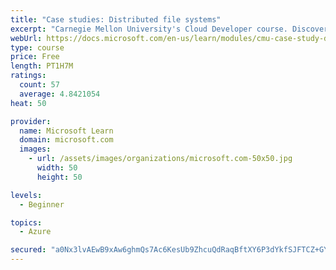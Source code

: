 ```yaml
---
title: "Case studies: Distributed file systems"
excerpt: "Carnegie Mellon University's Cloud Developer course. Discover how distributed file systems work, then learn about Hadoop and Ceph."
webUrl: https://docs.microsoft.com/en-us/learn/modules/cmu-case-study-distributed-file-systems/
type: course
price: Free
length: PT1H7M
ratings:
  count: 57
  average: 4.8421054
heat: 50

provider:
  name: Microsoft Learn
  domain: microsoft.com
  images:
    - url: /assets/images/organizations/microsoft.com-50x50.jpg
      width: 50
      height: 50

levels:
  - Beginner

topics:
  - Azure

secured: "a0Nx3lvAEwB9xAw6ghmQs7Ac6KesUb9ZhcuQdRaqBftXY6P3dYkfSJFTCZ+GY3LBtGfgtwuD8X0p+mKhUcHGDDyIK26mIspc5tTU7mFT+UKn1XVnOQuF7pBUptOLJD7efFzWclh+oa3G8r61/S67Jh4rcCM/2EdSsPM/xUl30iOtw2jqIZ7fqMQkqL2XFmXKPbwOR7ELGg44SSPLpvjmSqMG0M+kL+IRCxLwtkbtf8uNXCyXlBUzLsXfd9rQrlM+ZVNfcVblbwmSgONgp7uVrqwILYoTqfehKcRxWLdfB9cvINjQIgyFNuyuaJ7NJG6tWtYPYnaxGcn+8vgwIKyctlInRB6zj4Dg6YtfhCjbnXTT6nqcspvHqzTN1TnLHquTGJfcZy4xIiIz36FbKkyLMR9xjXt6mCHB8wafdC2ZfR8=;w+q37Yq0H77ERaQ4+uYw+Q=="
---
```


